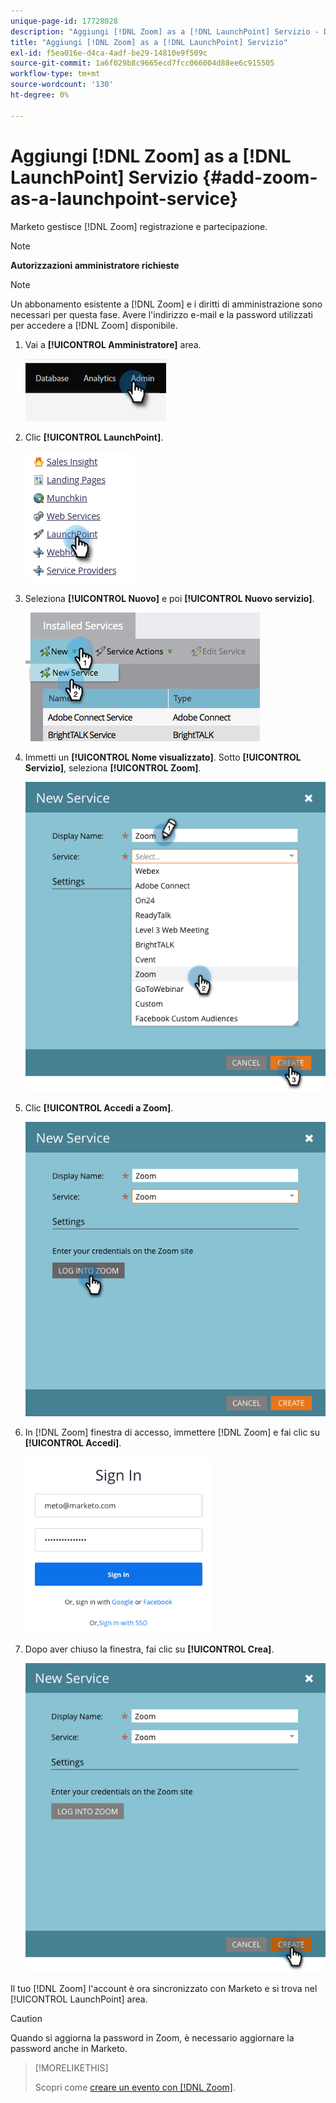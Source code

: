 ```yaml
---
unique-page-id: 17728028
description: "Aggiungi [!DNL Zoom] as a [!DNL LaunchPoint] Servizio - Documentazione di Marketo - Documentazione del prodotto"
title: "Aggiungi [!DNL Zoom] as a [!DNL LaunchPoint] Servizio"
exl-id: f5ea016e-d4ca-4adf-be29-14810e9f509c
source-git-commit: 1a6f029b8c9665ecd7fcc066004d88ee6c915505
workflow-type: tm+mt
source-wordcount: '130'
ht-degree: 0%

---
```


# Aggiungi [!DNL Zoom] as a [!DNL LaunchPoint] Servizio {#add-zoom-as-a-launchpoint-service}

Marketo gestisce [!DNL Zoom] registrazione e partecipazione.

>[!NOTE]
>
>**Autorizzazioni amministratore richieste**

>[!NOTE]
>
>Un abbonamento esistente a [!DNL Zoom] e i diritti di amministrazione sono necessari per questa fase. Avere l&#39;indirizzo e-mail e la password utilizzati per accedere a [!DNL Zoom] disponibile.

1. Vai a **[!UICONTROL Amministratore]** area.

   ![](assets/add-zoom-as-a-launchpoint-service-1.png)

1. Clic **[!UICONTROL LaunchPoint]**.

   ![](assets/add-zoom-as-a-launchpoint-service-2.png)

1. Seleziona **[!UICONTROL Nuovo]** e poi **[!UICONTROL Nuovo servizio]**.

   ![](assets/add-zoom-as-a-launchpoint-service-3.png)

1. Immetti un **[!UICONTROL Nome visualizzato]**. Sotto **[!UICONTROL Servizio]**, seleziona **[!UICONTROL Zoom]**.

   ![](assets/add-zoom-as-a-launchpoint-service-4.png)

1. Clic **[!UICONTROL Accedi a Zoom]**.

   ![](assets/add-zoom-as-a-launchpoint-service-5.png)

1. In [!DNL Zoom] finestra di accesso, immettere [!DNL Zoom] e fai clic su **[!UICONTROL Accedi]**.

   ![](assets/add-zoom-as-a-launchpoint-service-6.png)

1. Dopo aver chiuso la finestra, fai clic su **[!UICONTROL Crea]**.

   ![](assets/add-zoom-as-a-launchpoint-service-7.png)

Il tuo [!DNL Zoom] l&#39;account è ora sincronizzato con Marketo e si trova nel [!UICONTROL LaunchPoint] area.

>[!CAUTION]
>
>Quando si aggiorna la password in Zoom, è necessario aggiornare la password anche in Marketo.

>[!MORELIKETHIS]
>
>Scopri come [creare un evento con [!DNL Zoom]](/help/marketo/product-docs/demand-generation/events/create-an-event/create-an-event-with-zoom.md).
